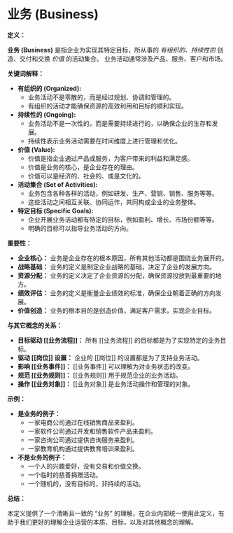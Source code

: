 # 业务 (Business)

**定义：**

**业务 (Business)** 是指企业为实现其特定目标，所从事的 *有组织的、持续性的* 创造、交付和交换 *价值* 的活动集合。 业务活动通常涉及产品、服务、客户和市场。

**关键词解释：**

*   **有组织的 (Organized):**
    *   业务活动不是零散的，而是经过规划、协调和管理的。
    *   有组织的活动才能确保资源的高效利用和目标的顺利实现。
*   **持续性的 (Ongoing):**
    *   业务活动不是一次性的，而是需要持续进行的，以确保企业的生存和发展。
    *   持续性表示业务活动需要在时间维度上进行管理和优化。
*   **价值 (Value):**
    *   价值是指企业通过产品或服务，为客户带来的利益和满足感。
    *   价值是业务的核心，是企业存在的理由。
    *   价值可以是经济的、社会的、或是文化的。
*   **活动集合 (Set of Activities):**
    *   业务包含各种各样的活动，例如研发、生产、营销、销售、服务等等。
    *   这些活动之间相互关联、协同运作，共同构成企业的业务整体。
*  **特定目标 (Specific Goals):**
    *  企业开展业务活动都有特定的目标，例如盈利、增长、市场份额等等。
    *  明确的目标可以指导业务活动的方向。

**重要性：**

*   **企业核心：** 业务是企业存在的根本原因，所有其他活动都是围绕业务展开的。
*   **战略基础：** 业务的定义是制定企业战略的基础，决定了企业的发展方向。
*   **资源分配：** 业务的定义决定了企业资源的分配，确保资源投放到最重要的地方。
*   **绩效评估：** 业务的定义是衡量企业绩效的标准，确保企业朝着正确的方向发展。
*   **价值创造：** 业务的根本目的是创造价值，满足客户需求，实现企业目标。

**与其它概念的关系：**

*   **目标驱动 [[业务流程]]：** 所有 [[业务流程]] 的目标都是为了实现特定的业务目标。
*   **驱动 [[岗位]] 设置：** 企业的 [[岗位]] 的设置都是为了支持业务活动。
*   **影响 [[业务事件]]：** [[业务事件]] 可以理解为对业务状态的改变。
*   **规范 [[业务规则]]：** [[业务规则]] 用于规范企业的业务活动。
*   **操作 [[业务对象]]：** [[业务对象]] 是业务活动操作和管理的对象。

**示例：**

*   **是业务的例子：**
    *   一家电商公司通过在线销售商品来盈利。
    *   一家软件公司通过开发和销售软件产品来盈利。
    *   一家咨询公司通过提供咨询服务来盈利。
    *   一家教育机构通过提供教育培训来盈利。
*   **不是业务的例子：**
    *   一个人的兴趣爱好，没有交易和价值交换。
    *   一个临时的慈善捐赠活动。
    *   一个随机的，没有目标的，非持续的活动。

**总结：**

本定义提供了一个清晰且一致的 “业务” 的理解，在企业内部统一使用此定义，有助于我们更好的理解企业运营的本质、目标，以及对其他概念的理解。